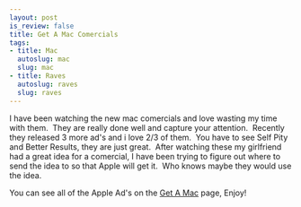 ```yaml
--- 
layout: post
is_review: false
title: Get A Mac Comercials
tags: 
- title: Mac
  autoslug: mac
  slug: mac
- title: Raves
  autoslug: raves
  slug: raves
---
```


I have been watching the new mac comercials and love wasting my time with them.  They are really done well and capture your attention.  Recently they released 3 more ad's and i love 2/3 of them.  You have to see Self Pity and Better Results, they are just great.  After watching these my girlfriend had a great idea for a comercial, I have been trying to figure out where to send the idea to so that Apple will get it.  Who knows maybe they would use the idea.

You can see all of the Apple Ad's on the [Get A Mac](http://www.apple.com/getamac/ads/ "Apple Ad's") page, Enjoy!

